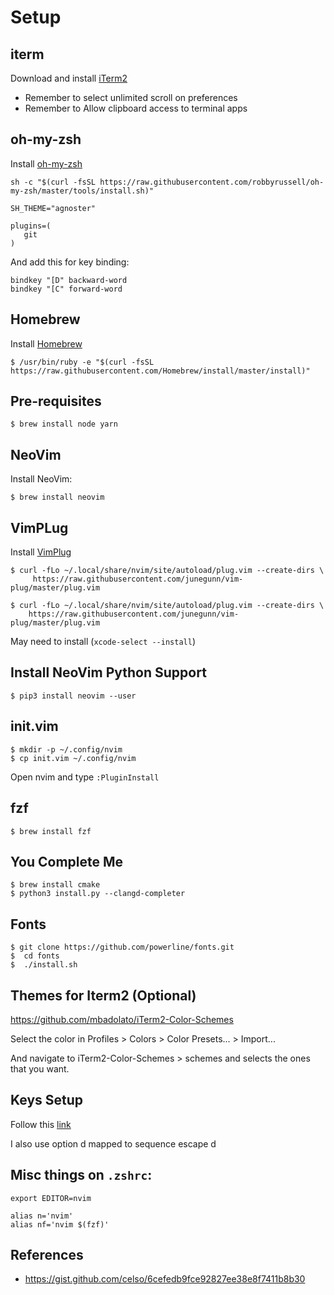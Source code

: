 # Setup

## iterm

Download and install [iTerm2](https://www.iterm2.com/index.html)

* Remember to select unlimited scroll on preferences
* Remember to Allow clipboard access to terminal apps

## oh-my-zsh

Install [oh-my-zsh](https://github.com/robbyrussell/oh-my-zsh)

`sh -c "$(curl -fsSL https://raw.githubusercontent.com/robbyrussell/oh-my-zsh/master/tools/install.sh)"`

```
SH_THEME="agnoster"

plugins=(
   git
)
```

And add this for key binding:
```
bindkey "[D" backward-word
bindkey "[C" forward-word
```

## Homebrew

Install [Homebrew](https://brew.sh/)

`$ /usr/bin/ruby -e "$(curl -fsSL https://raw.githubusercontent.com/Homebrew/install/master/install)"`

## Pre-requisites

```
$ brew install node yarn
```

## NeoVim

Install NeoVim:

```
$ brew install neovim
```

## VimPLug

Install [VimPlug](https://github.com/junegunn/vim-plug)

```
$ curl -fLo ~/.local/share/nvim/site/autoload/plug.vim --create-dirs \
     https://raw.githubusercontent.com/junegunn/vim-plug/master/plug.vim
```

```
$ curl -fLo ~/.local/share/nvim/site/autoload/plug.vim --create-dirs \
    https://raw.githubusercontent.com/junegunn/vim-plug/master/plug.vim
```

May need to install (`xcode-select --install`)

## Install NeoVim Python Support

```
$ pip3 install neovim --user
```

## init.vim

```
$ mkdir -p ~/.config/nvim
$ cp init.vim ~/.config/nvim
```

Open nvim and type `:PluginInstall`

## fzf

```
$ brew install fzf
```

## You Complete Me

```
$ brew install cmake
$ python3 install.py --clangd-completer
```

## Fonts

```
$ git clone https://github.com/powerline/fonts.git
$  cd fonts
$  ./install.sh
```

## Themes for Iterm2 (Optional)

https://github.com/mbadolato/iTerm2-Color-Schemes

Select the color in Profiles > Colors > Color Presets... > Import...

And navigate to iTerm2-Color-Schemes > schemes and selects the ones that you want.

## Keys Setup

Follow this [link](https://apple.stackexchange.com/questions/154292/iterm-going-one-word-backwards-and-forwards/204802#204802)

I also use option d mapped to sequence escape d

## Misc things on `.zshrc`:

```
export EDITOR=nvim

alias n='nvim'
alias nf='nvim $(fzf)'
```

## References

* https://gist.github.com/celso/6cefedb9fce92827ee38e8f7411b8b30
